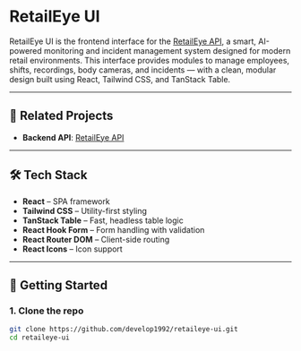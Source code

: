 # RetailEye UI

RetailEye UI is the frontend interface for the [RetailEye API](https://github.com/develop1992/retaileye-api), a smart, AI-powered monitoring and incident management system designed for modern retail environments. This interface provides modules to manage employees, shifts, recordings, body cameras, and incidents — with a clean, modular design built using React, Tailwind CSS, and TanStack Table.

---

## 🔗 Related Projects

- **Backend API**: [RetailEye API](https://github.com/develop1992/retaileye-api)

---

## 🛠️ Tech Stack

- **React** – SPA framework
- **Tailwind CSS** – Utility-first styling
- **TanStack Table** – Fast, headless table logic
- **React Hook Form** – Form handling with validation
- **React Router DOM** – Client-side routing
- **React Icons** – Icon support

---

## 🚀 Getting Started

### 1. Clone the repo

```bash
git clone https://github.com/develop1992/retaileye-ui.git
cd retaileye-ui
```